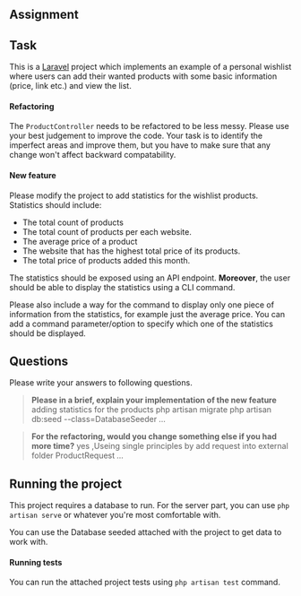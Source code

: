 ## Assignment

## Task
This is a [Laravel][laravel] project which implements an example of a personal wishlist
where users can add their wanted products with some basic information (price, link etc.) and
view the list.

#### Refactoring
The `ProductController` needs to be refactored to be less messy. Please use your best judgement to improve the code. Your task
is to identify the imperfect areas and improve them, but you have to make sure that any change won't affect backward compatability.

#### New feature
Please modify the project to add statistics for the wishlist products. Statistics should include:

- The total count of products
- The total count of products per each website.
- The average price of a product
- The website that has the highest total price of its products.
- The total price of products added this month.

The statistics should be exposed using an API endpoint. **Moreover**, the user should be able to
display the statistics using a CLI command.

Please also include a way for the command to display only one piece of information from the statistics,
for example just the average price. You can add a command parameter/option to specify which
one of the statistics should be displayed.

## Questions
Please write your answers to following questions.

> **Please in a brief, explain your implementation of the new feature**
>  adding statistics for the products
>php artisan migrate
>php artisan db:seed --class=DatabaseSeeder
> _..._

> **For the refactoring, would you change something else if you had more time?**
> yes ,Useing single principles by add  request into external folder ProductRequest
> _..._

## Running the project
This project requires a database to run. For the server part, you can use `php artisan serve`
or whatever you're most comfortable with.

You can use the Database seeded attached with the project to get data to work with.

#### Running tests
You can run the attached project tests using `php artisan test` command.

[laravel]: https://laravel.com/docs/8.x

